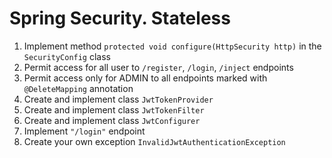 # Spring Security. Stateless

1. Implement method `protected void configure(HttpSecurity http)` in the `SecurityConfig` class
1. Permit access for all user to `/register`, `/login`, `/inject` endpoints
1. Permit access only for ADMIN to all endpoints marked with `@DeleteMapping` annotation
1. Create and implement class `JwtTokenProvider`
1. Create and implement class `JwtTokenFilter`
1. Create and implement class `JwtConfigurer`
1. Implement `"/login"` endpoint
1. Create your own exception `InvalidJwtAuthenticationException`

